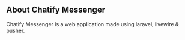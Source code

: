 ## About Chatify Messenger

Chatify Messenger is a web application made using laravel, livewire & pusher.








